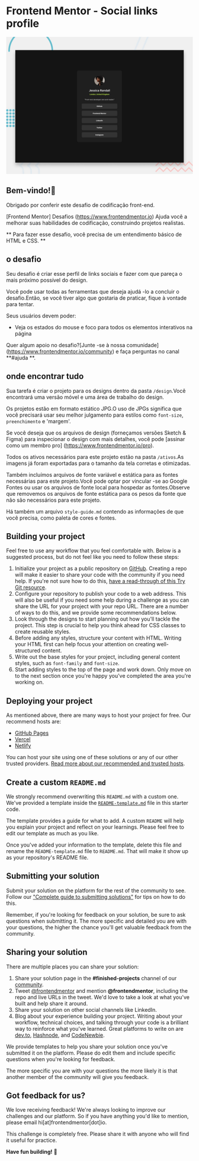 # Frontend Mentor - Social links profile

![Design preview for the Social links profile coding challenge](./preview.jpg)

## Bem-vindo!👋

Obrigado por conferir este desafio de codificação front-end.

[Frontend Mentor] Desafios (https://www.frontendmentor.io) Ajuda você a melhorar suas habilidades de codificação, construindo projetos realistas.

** Para fazer esse desafio, você precisa de um entendimento básico de HTML e CSS. **

## o desafio

Seu desafio é criar esse perfil de links sociais e fazer com que pareça o mais próximo possível do design.

Você pode usar todas as ferramentas que deseja ajudá -lo a concluir o desafio.Então, se você tiver algo que gostaria de praticar, fique à vontade para tentar.

Seus usuários devem poder:

- Veja os estados do mouse e foco para todos os elementos interativos na página

Quer algum apoio no desafio?[Junte -se à nossa comunidade] (https://www.frontendmentor.io/community) e faça perguntas no canal **#ajuda **.

## onde encontrar tudo

Sua tarefa é criar o projeto para os designs dentro da pasta `/design`.Você encontrará uma versão móvel e uma área de trabalho do design.

Os projetos estão em formato estático JPG.O uso de JPGs significa que você precisará usar seu melhor julgamento para estilos como `font-size`,` preenchimento` e 'margem'.

Se você deseja que os arquivos de design (forneçamos versões Sketch & Figma) para inspecionar o design com mais detalhes, você pode [assinar como um membro pro] (https://www.frontendmentor.io/pro).

Todos os ativos necessários para este projeto estão na pasta `/ativos`.As imagens já foram exportadas para o tamanho da tela corretas e otimizadas.

Também incluímos arquivos de fonte variável e estática para as fontes necessárias para este projeto.Você pode optar por vincular -se ao Google Fontes ou usar os arquivos de fonte local para hospedar as fontes.Observe que removemos os arquivos de fonte estática para os pesos da fonte que não são necessários para este projeto.

Há também um arquivo `style-guide.md` contendo as informações de que você precisa, como paleta de cores e fontes.

## Building your project

Feel free to use any workflow that you feel comfortable with. Below is a suggested process, but do not feel like you need to follow these steps:

1. Initialize your project as a public repository on [GitHub](https://github.com/). Creating a repo will make it easier to share your code with the community if you need help. If you're not sure how to do this, [have a read-through of this Try Git resource](https://try.github.io/).
2. Configure your repository to publish your code to a web address. This will also be useful if you need some help during a challenge as you can share the URL for your project with your repo URL. There are a number of ways to do this, and we provide some recommendations below.
3. Look through the designs to start planning out how you'll tackle the project. This step is crucial to help you think ahead for CSS classes to create reusable styles.
4. Before adding any styles, structure your content with HTML. Writing your HTML first can help focus your attention on creating well-structured content.
5. Write out the base styles for your project, including general content styles, such as `font-family` and `font-size`.
6. Start adding styles to the top of the page and work down. Only move on to the next section once you're happy you've completed the area you're working on.

## Deploying your project

As mentioned above, there are many ways to host your project for free. Our recommend hosts are:

- [GitHub Pages](https://pages.github.com/)
- [Vercel](https://vercel.com/)
- [Netlify](https://www.netlify.com/)

You can host your site using one of these solutions or any of our other trusted providers. [Read more about our recommended and trusted hosts](https://medium.com/frontend-mentor/frontend-mentor-trusted-hosting-providers-bf000dfebe).

## Create a custom `README.md`

We strongly recommend overwriting this `README.md` with a custom one. We've provided a template inside the [`README-template.md`](./README-template.md) file in this starter code.

The template provides a guide for what to add. A custom `README` will help you explain your project and reflect on your learnings. Please feel free to edit our template as much as you like.

Once you've added your information to the template, delete this file and rename the `README-template.md` file to `README.md`. That will make it show up as your repository's README file.

## Submitting your solution

Submit your solution on the platform for the rest of the community to see. Follow our ["Complete guide to submitting solutions"](https://medium.com/frontend-mentor/a-complete-guide-to-submitting-solutions-on-frontend-mentor-ac6384162248) for tips on how to do this.

Remember, if you're looking for feedback on your solution, be sure to ask questions when submitting it. The more specific and detailed you are with your questions, the higher the chance you'll get valuable feedback from the community.

## Sharing your solution

There are multiple places you can share your solution:

1. Share your solution page in the **#finished-projects** channel of our [community](https://www.frontendmentor.io/community). 
2. Tweet [@frontendmentor](https://twitter.com/frontendmentor) and mention **@frontendmentor**, including the repo and live URLs in the tweet. We'd love to take a look at what you've built and help share it around.
3. Share your solution on other social channels like LinkedIn.
4. Blog about your experience building your project. Writing about your workflow, technical choices, and talking through your code is a brilliant way to reinforce what you've learned. Great platforms to write on are [dev.to](https://dev.to/), [Hashnode](https://hashnode.com/), and [CodeNewbie](https://community.codenewbie.org/).

We provide templates to help you share your solution once you've submitted it on the platform. Please do edit them and include specific questions when you're looking for feedback. 

The more specific you are with your questions the more likely it is that another member of the community will give you feedback.

## Got feedback for us?

We love receiving feedback! We're always looking to improve our challenges and our platform. So if you have anything you'd like to mention, please email hi[at]frontendmentor[dot]io.

This challenge is completely free. Please share it with anyone who will find it useful for practice.

**Have fun building!** 🚀
